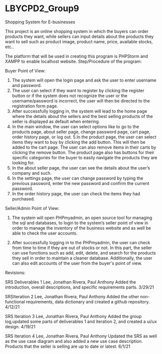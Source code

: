 # LBYCPD2_Group9

Shopping System for E-businesses

This project is an online shopping system in which the buyers can order products they want, while sellers can input details about the products they want to sell such as product image, product name, price, available stocks, etc.. 

The platform that will be used in creating this program is PHPStorm and XAMPP to enable localhost website. 
Step/Procedure of the program:

Buyer Point of View:
1. The system will open the login page and ask the user to enter username and password.
2. The user can select if they want to register by clicking the register button or if the system does not recognize the user or the username/password is incorrect, the user will then be directed to the registration form page. 
3. After successfully logging in, the system will lead to the home page where the details about the sellers and the best selling products of the seller is displayed as default when entering.
4. In the main window, the user can select options like to go to the products page, about seller page, change password page, cart page, order history page, or log out.
5.In the product page, the user can select items they want to buy by clicking the add button. This will then be added to the cart page. The user can also remove items in their carts by clicking the remove button. The product page also has buttons for their specific categories for the buyer to easily navigate the products they are looking for. 
6. In the about seller page, the user can see the details about the user’s company and such.
7. In the settings page, the user can change password by typing the previous password,  enter the new password and confirm the current password. 
8. In the order history page, the user can check the items they had purchased. 

	
Seller/Admin Point of View:
1. The system will open PHPmyadmin, an open source tool for managing the sql and databases, to login to the system’s seller point of view in order to manage the inventory of the business website and as well be able to check the user accounts. 

2. After successfully logging in to the PHPmyadmin, the user can check from time to time if they are out of stocks or not. In this part, the seller can use functions such as add, edit, delete, and search for the products they sell in order to maintain a cleaner database. Additionally, the user can also edit accounts of the user from the buyer's point of view.

Revisions:

SRS Deliverables 1 
Lee, Jonathan
Rivera, Paul Anthony 
Added the introduction, overall descriptions, and specific requirements parts. 
3/29/21

SRSIteration 2
Lee, Jonathan
Rivera, Paul Anthony
Added the other non-functional requirements, data dictionary and created a github repository.
4/12/21

SRS Iteration 3
Lee, Jonathan
Rivera, Paul Anthony
Added the group log,updated some parts of deliverables 1 and iteration 2, and created a ui/ux design. 
4/19/21

SRS Iteration 4
Lee, Jonathan
Rivera, Paul Anthony
Updated the SRS as well as the use case diagram and also added a new use case description. Products that the seller is selling are up to date or latest. 
6/1/21




